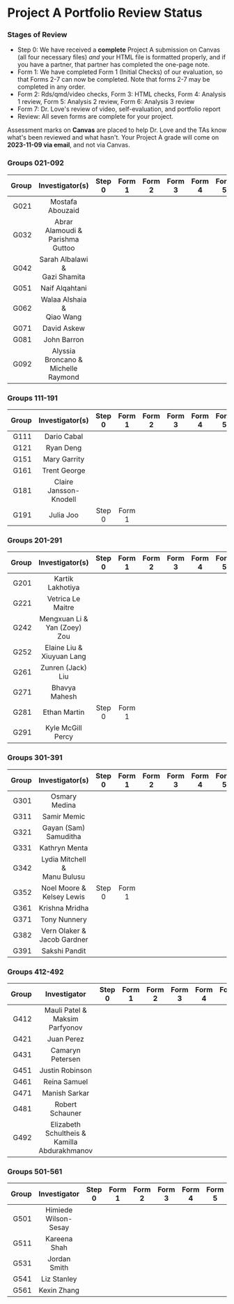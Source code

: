 # Project A Portfolio Review Status

### Stages of Review

- Step 0: We have received a **complete** Project A submission on Canvas (all four necessary files) *and* your HTML file is formatted properly, and if you have a partner, that partner has completed the one-page note.
- Form 1: We have completed Form 1 (Initial Checks) of our evaluation, so that Forms 2-7 can now be completed. Note that forms 2-7 may be completed in any order.
- Form 2: Rds/qmd/video checks, Form 3: HTML checks, Form 4: Analysis 1 review, Form 5: Analysis 2 review, Form 6: Analysis 3 review
- Form 7: Dr. Love's review of video, self-evaluation, and portfolio report
- Review: All seven forms are complete for your project.

Assessment marks on **Canvas** are placed to help Dr. Love and the TAs know what's been reviewed and what hasn't. Your Project A grade will come on **2023-11-09 via email**, and not via Canvas.

### Groups 021-092

Group | Investigator(s) | Step 0 | Form 1 | Form 2 | Form 3 | Form 4 | Form 5 | Form 6 | Form 7 | Review |
-----: | :-------------------------: | :-----: | :-----: | :-----: | :-----: | :-----: | :-----: | :-----: | :-----: | :-----: |
G021 | Mostafa Abouzaid | 
G032 | Abrar Alamoudi & <br /> Parishma Guttoo 
G042 | Sarah Albalawi & <br /> Gazi Shamita 
G051 | Naif Alqahtani | 
G062 | Walaa Alshaia & <br /> Qiao Wang  
G071 | David Askew | 
G081 | John Barron | 
G092 | Alyssia Broncano & <br /> Michelle Raymond

### Groups 111-191

Group | Investigator(s) | Step 0 | Form 1 | Form 2 | Form 3 | Form 4 | Form 5 | Form 6 | Form 7 | Review |
-----: | :-------------------------: | :-----: | :-----: | :-----: | :-----: | :-----: | :-----: | :-----: | :-----: | :-----: |
G111 | Dario Cabal |  
G121 | Ryan Deng | 
G151 | Mary Garrity | 
G161 | Trent George | 
G181 | Claire Jansson-Knodell | 
G191 | Julia Joo | Step 0 | Form 1 |

### Groups 201-291

Group | Investigator(s) | Step 0 | Form 1 | Form 2 | Form 3 | Form 4 | Form 5 | Form 6 | Form 7 | Review |
-----: | :-------------------------: | :-----: | :-----: | :-----: | :-----: | :-----: | :-----: | :-----: | :-----: | :-----: |
G201 | Kartik Lakhotiya | 
G221 | Vetrica Le Maitre | 
G242 | Mengxuan Li & <br /> Yan (Zoey) Zou 
G252 | Elaine Liu & <br /> Xiuyuan Lang
G261 | Zunren (Jack) Liu | 
G271 | Bhavya Mahesh | 
G281 | Ethan Martin | Step 0 | Form 1 |
G291 | Kyle McGill Percy | 

### Groups 301-391

Group | Investigator(s) | Step 0 | Form 1 | Form 2 | Form 3 | Form 4 | Form 5 | Form 6 | Form 7 | Review |
-----: | :-------------------------: | :-----: | :-----: | :-----: | :-----: | :-----: | :-----: | :-----: | :-----: | :-----: |
G301 | Osmary Medina | 
G311 | Samir Memic | 
G321 | Gayan (Sam) Samuditha | 
G331 | Kathryn Menta | 
G342 | Lydia Mitchell & <br /> Manu Bulusu
G352 | Noel Moore & <br /> Kelsey Lewis | Step 0 | Form 1 |
G361 | Krishna Mridha | 
G371 | Tony Nunnery | 
G382 | Vern Olaker & <br /> Jacob Gardner
G391 | Sakshi Pandit | 

### Groups 412-492

Group | Investigator | Step 0 | Form 1 | Form 2 | Form 3 | Form 4 | Form 5 | Form 6 | Form 7 | Review |
-----: | :-------------------------: | :-----: | :-----: | :-----: | :-----: | :-----: | :-----: | :-----: | :-----: | :-----: |
G412 | Mauli Patel & <br /> Maksim Parfyonov
G421 | Juan Perez | 
G431 | Camaryn Petersen | 
G451 | Justin Robinson | 
G461 | Reina Samuel | 
G471 | Manish Sarkar | 
G481 | Robert Schauner | 
G492 | Elizabeth Schultheis & <br /> Kamilla Abdurakhmanov

### Groups 501-561

Group | Investigator | Step 0 | Form 1 | Form 2 | Form 3 | Form 4 | Form 5 | Form 6 | Form 7 | Review |
-----: | :-------------------------: | :-----: | :-----: | :-----: | :-----: | :-----: | :-----: | :-----: | :-----: | :-----: |
G501 | Himiede Wilson-Sesay | 
G511 | Kareena Shah | 
G531 | Jordan Smith | 
G541 | Liz Stanley | 
G561 | Kexin Zhang | 

